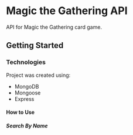 # Magic the Gathering API



API for Magic the Gathering card game.


##  Getting Started



### Technologies
Project was created using:
* MongoDB
* Mongoose
* Express


#### How to Use

##### Search By Name
